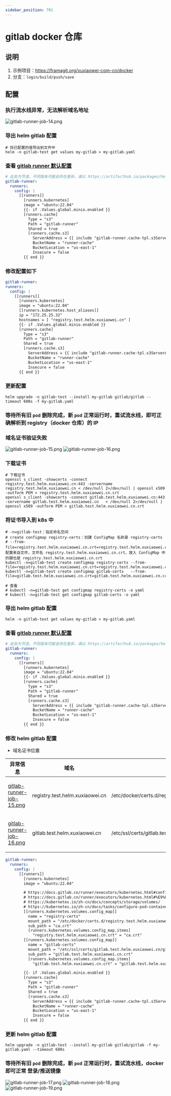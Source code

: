 ```yaml
---
sidebar_position: 701
---
```


# gitlab docker 仓库

## 说明

1. 示例项目：https://framagit.org/xuxiaowei-com-cn/docker
2. 分支：`login/build/push/save`

## 配置

### 执行流水线异常，无法解析域名地址

![gitlab-runner-job-14.png](static/gitlab-runner-job-14.png)

### 导出 helm gitlab 配置

```shell
# 将已配置的值导出到文件中
helm -n gitlab-test get values my-gitlab > my-gitlab.yaml
```

### 查看 [gitlab runner 默认配置](https://artifacthub.io/packages/helm/gitlab/gitlab?modal=values)

```yaml
# 此处为节选，不同版本可能会存在差异，请以 https://artifacthub.io/packages/helm/gitlab/gitlab?modal=values 中的配置为准
gitlab-runner:
  runners:
    config: |
      [[runners]]
        [runners.kubernetes]
        image = "ubuntu:22.04"
        {{- if .Values.global.minio.enabled }}
        [runners.cache]
          Type = "s3"
          Path = "gitlab-runner"
          Shared = true
          [runners.cache.s3]
            ServerAddress = {{ include "gitlab-runner.cache-tpl.s3ServerAddress" . }}
            BucketName = "runner-cache"
            BucketLocation = "us-east-1"
            Insecure = false
        {{ end }}
```

### 修改配置如下

```yaml
gitlab-runner:
runners:
  config: |
    [[runners]]
      [runners.kubernetes]
      image = "ubuntu:22.04"
      [[runners.kubernetes.host_aliases]]
      ip = "172.25.25.32"
      hostnames = [ "registry.test.helm.xuxiaowei.cn" ]
      {{- if .Values.global.minio.enabled }}
      [runners.cache]
        Type = "s3"
        Path = "gitlab-runner"
        Shared = true
        [runners.cache.s3]
          ServerAddress = {{ include "gitlab-runner.cache-tpl.s3ServerAddress" . }}
          BucketName = "runner-cache"
          BucketLocation = "us-east-1"
          Insecure = false
      {{ end }}
```

### 更新配置

```shell
helm upgrade -n gitlab-test --install my-gitlab gitlab/gitlab --timeout 600s -f my-gitlab.yaml
```

### 等待所有旧 `pod` 删除完成，新 `pod` 正常运行时，重试流水线，即可正确解析到 registry（docker 仓库）的 IP

### 域名证书验证失败

![gitlab-runner-job-15.png](static/gitlab-runner-job-15.png)
![gitlab-runner-job-16.png](static/gitlab-runner-job-16.png)

### 下载证书

```shell
# 下载证书
openssl s_client -showcerts -connect registry.test.helm.xuxiaowei.cn:443 -servername registry.test.helm.xuxiaowei.cn < /dev/null 2>/dev/null | openssl x509 -outform PEM > registry.test.helm.xuxiaowei.cn.crt
openssl s_client -showcerts -connect gitlab.test.helm.xuxiaowei.cn:443   -servername gitlab.test.helm.xuxiaowei.cn   < /dev/null 2>/dev/null | openssl x509 -outform PEM > gitlab.test.helm.xuxiaowei.cn.crt
```

### 将证书导入到 k8s 中

```shell
# -n=gitlab-test：指定命名空间
# create configmap registry-certs：创建 ConfigMap 名称是 registry-certs
# --from-file=registry.test.helm.xuxiaowei.cn.crt=registry.test.helm.xuxiaowei.cn.crt：配置来自文件，文件名 registry.test.helm.xuxiaowei.cn.crt，放入 ConfigMap 中的键也是 registry.test.helm.xuxiaowei.cn.crt
kubectl -n=gitlab-test create configmap registry-certs --from-file=registry.test.helm.xuxiaowei.cn.crt=registry.test.helm.xuxiaowei.cn.crt
kubectl -n=gitlab-test create configmap gitlab-certs   --from-file=gitlab.test.helm.xuxiaowei.cn.crt=gitlab.test.helm.xuxiaowei.cn.crt

# 查看
# kubectl -n=gitlab-test get configmap registry-certs -o yaml
# kubectl -n=gitlab-test get configmap gitlab-certs -o yaml
```

### 导出 helm gitlab 配置

```shell
helm -n gitlab-test get values my-gitlab > my-gitlab.yaml
```

### 查看 [gitlab runner 默认配置](https://artifacthub.io/packages/helm/gitlab/gitlab?modal=values)

```yaml
# 此处为节选，不同版本可能会存在差异，请以 https://artifacthub.io/packages/helm/gitlab/gitlab?modal=values 中的配置为准
gitlab-runner:
  runners:
    config: |
      [[runners]]
        [runners.kubernetes]
        image = "ubuntu:22.04"
        {{- if .Values.global.minio.enabled }}
        [runners.cache]
          Type = "s3"
          Path = "gitlab-runner"
          Shared = true
          [runners.cache.s3]
            ServerAddress = {{ include "gitlab-runner.cache-tpl.s3ServerAddress" . }}
            BucketName = "runner-cache"
            BucketLocation = "us-east-1"
            Insecure = false
        {{ end }}
```

### 修改 helm gitlab 配置

- 域名证书位置

| 异常信息                                                        | 域名                              | 域名证书位置                                                                         | 作用                      |
|-------------------------------------------------------------|---------------------------------|--------------------------------------------------------------------------------|-------------------------|
| [gitlab-runner-job-15.png](static/gitlab-runner-job-15.png) | registry.test.helm.xuxiaowei.cn | /etc/docker/certs.d/registry.test.helm.xuxiaowei.cn/ca.crt                     | 用于 gitlab docker 登录地址   |
| [gitlab-runner-job-16.png](static/gitlab-runner-job-16.png) | gitlab.test.helm.xuxiaowei.cn   | /etc/ssl/certs/gitlab.test.helm.xuxiaowei.cn/gitlab.test.helm.xuxiaowei.cn.crt | 用于 gitlab docker 登录凭证验证 |

```yaml
gitlab-runner:
  runners:
    config: |
      [[runners]]
        [runners.kubernetes]
        image = "ubuntu:22.04"

        # https://docs.gitlab.cn/runner/executors/kubernetes.html#configmap-%E5%8D%B7
        # https://docs.gitlab.cn/runner/executors/kubernetes.html#%E9%85%8D%E7%BD%AE%E5%8D%B7%E7%B1%BB%E5%9E%8B
        # https://kubernetes.io/zh-cn/docs/concepts/storage/volumes/
        # https://kubernetes.io/zh-cn/docs/tasks/configure-pod-container/configure-pod-configmap/
        [[runners.kubernetes.volumes.config_map]]
          name = "registry-certs"
          mount_path = "/etc/docker/certs.d/registry.test.helm.xuxiaowei.cn/ca.crt"
          sub_path = "ca.crt"
          [runners.kubernetes.volumes.config_map.items]
            "registry.test.helm.xuxiaowei.cn.crt" = "ca.crt"
        [[runners.kubernetes.volumes.config_map]]
          name = "gitlab-certs"
          mount_path = "/etc/ssl/certs/gitlab.test.helm.xuxiaowei.cn/gitlab.test.helm.xuxiaowei.cn.crt"
          sub_path = "gitlab.test.helm.xuxiaowei.cn.crt"
          [runners.kubernetes.volumes.config_map.items]
            "gitlab.test.helm.xuxiaowei.cn.crt" = "gitlab.test.helm.xuxiaowei.cn.crt"

        {{- if .Values.global.minio.enabled }}
        [runners.cache]
          Type = "s3"
          Path = "gitlab-runner"
          Shared = true
          [runners.cache.s3]
            ServerAddress = {{ include "gitlab-runner.cache-tpl.s3ServerAddress" . }}
            BucketName = "runner-cache"
            BucketLocation = "us-east-1"
            Insecure = false
        {{ end }}
```

### 更新 helm gitlab 配置

```shell
helm upgrade -n gitlab-test --install my-gitlab gitlab/gitlab -f my-gitlab.yaml --timeout 600s
```

### 等待所有旧 `pod` 删除完成，新 `pod` 正常运行时，重试流水线，docker 即可正常 登录/推送镜像

![gitlab-runner-job-17.png](static/gitlab-runner-job-17.png)
![gitlab-runner-job-18.png](static/gitlab-runner-job-18.png)
![gitlab-runner-job-19.png](static/gitlab-runner-job-19.png)
